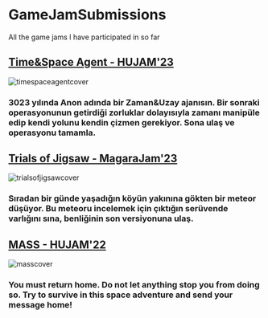 # GameJamSubmissions
All the game jams I have participated in so far

## [Time&Space Agent - HUJAM'23](https://boraswim.itch.io/timespace-agent)
![timespaceagentcover](https://img.itch.zone/aW1hZ2UvMjQxNjQ4NC8xNDMwMjQxMy5qcGc=/347x500/OWgDv6.jpg)
### 3023 yılında Anon adında bir Zaman&Uzay ajanısın. Bir sonraki operasyonunun getirdiği zorluklar dolayısıyla zamanı manipüle edip kendi yolunu kendin çizmen gerekiyor. Sona ulaş ve operasyonu tamamla.

## [Trials of Jigsaw - MagaraJam'23](https://magarajam.com/game/trials-of-jigsaw)
![trialsofjigsawcover](https://cdn.magarajam.com/content/1700415621667257551393718.png)
### Sıradan bir günde yaşadığın köyün yakınına gökten bir meteor düşüyor. Bu meteoru incelemek için çıktığın serüvende varlığını sına, benliğinin son versiyonuna ulaş.

## [MASS - HUJAM'22](https://aebasol.itch.io/mass)
![masscover](https://img.itch.zone/aW1nLzEwNzYxODg1LnBuZw==/315x250%23c/C52gt%2F.png)
### You must return home. Do not let anything stop you from doing so. Try to survive in this space adventure and send your message home!

